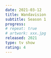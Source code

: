```yaml
---
date: 2021-03-12
title: Wandavision
subtitle: Season 1
progress:
# repeat: true
# artwork: xxx.jpg
released: 2021
type: tv show
rating: 4
---
```

